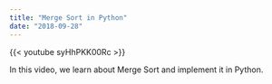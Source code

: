 ```yaml
---
title: "Merge Sort in Python"
date: "2018-09-28"
---
```


{{< youtube syHhPKK00Rc >}}

In this video, we learn about Merge Sort and implement it in Python.